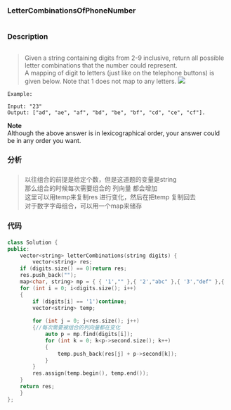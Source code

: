 ### LetterCombinationsOfPhoneNumber <h1>
### Description <h2>
> Given a string containing digits from 2-9 inclusive, return all possible letter combinations that the number could represent.  
> A mapping of digit to letters (just like on the telephone buttons) is given below. Note that 1 does not map to any letters.
![](http://upload.wikimedia.org/wikipedia/commons/thumb/7/73/Telephone-keypad2.svg/200px-Telephone-keypad2.svg.png)
```
Example:

Input: "23"
Output: ["ad", "ae", "af", "bd", "be", "bf", "cd", "ce", "cf"].
```
**Note**  
Although the above answer is in lexicographical order, your answer could be in any order you want.
### 分析<h3>
> 以往组合的前提是给定个数，但是这道题的变量是string  
> 那么组合的时候每次需要组合的 列向量 都会增加  
> 这里可以用temp来复制res 进行变化，然后在把temp 复制回去  
> 对于数字字母组合，可以用一个map来储存 
### 代码<h4>
```C++
class Solution {
public:
    vector<string> letterCombinations(string digits) {
       	vector<string> res;
	if (digits.size() == 0)return res;
	res.push_back("");
	map<char, string> mp = { { '1',"" },{ '2',"abc" },{ '3',"def" },{ '4',"ghi" },{ '5',"jkl" },{ '6',"mno" },{ '7',"pqrs" },{ '8',"tuv" },{ '9',"wxyz" } };
	for (int i = 0; i<digits.size(); i++)
	{
        if (digits[i] == '1')continue;
		vector<string> temp;
        
		for (int j = 0; j<res.size(); j++)
		{//每次需要被组合的列向量都在变化
			auto p = mp.find(digits[i]);
			for (int k = 0; k<p->second.size(); k++)
			{
				temp.push_back(res[j] + p->second[k]);
			}
		}
		res.assign(temp.begin(), temp.end());
	}
	return res;
    }
};
```